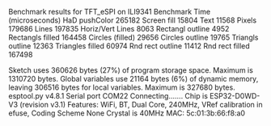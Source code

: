 Benchmark results for TFT_eSPI on ILI9341
Benchmark        Time (microseconds)
HaD pushColor    265182
Screen fill      15804
Text             11568
Pixels           179686
Lines            197835
Horiz/Vert Lines 8063
Rectangl outline 4952
Rectangls filled 164458
Circles (filled) 29656
Circles outline  19765
Triangls outline 12363
Triangles filled 60974
Rnd rect outline 11412
Rnd rect filled  167498

Sketch uses 360626 bytes (27%) of program storage space. Maximum is 1310720 bytes.
Global variables use 21164 bytes (6%) of dynamic memory, leaving 306516 bytes for local variables. Maximum is 327680 bytes.
esptool.py v4.8.1
Serial port COM22
Connecting.......
Chip is ESP32-D0WD-V3 (revision v3.1)
Features: WiFi, BT, Dual Core, 240MHz, VRef calibration in efuse, Coding Scheme None
Crystal is 40MHz
MAC: 5c:01:3b:66:f8:a0